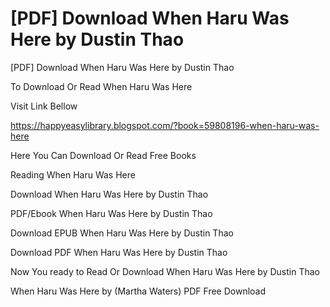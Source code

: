 # [PDF] Download When Haru Was Here by Dustin Thao
[PDF] Download When Haru Was Here by Dustin Thao

To Download Or Read When Haru Was Here

Visit Link Bellow

https://happyeasylibrary.blogspot.com/?book=59808196-when-haru-was-here

Here You Can Download Or Read Free Books

Reading When Haru Was Here

Download When Haru Was Here by Dustin Thao

PDF/Ebook When Haru Was Here by Dustin Thao

Download EPUB When Haru Was Here by Dustin Thao

Download PDF When Haru Was Here by Dustin Thao

Now You ready to Read Or Download When Haru Was Here by Dustin Thao

When Haru Was Here by (Martha Waters) PDF Free Download
